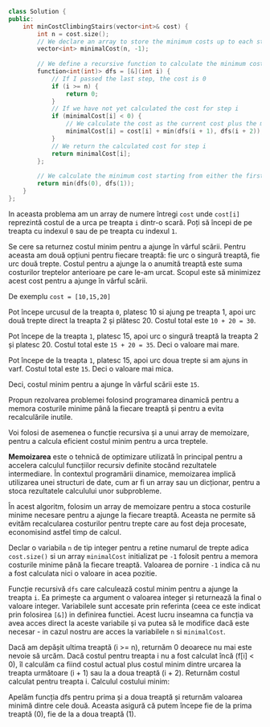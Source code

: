 ```cpp 
class Solution {
public:
    int minCostClimbingStairs(vector<int>& cost) {
        int n = cost.size();
        // We declare an array to store the minimum costs up to each step
        vector<int> minimalCost(n, -1);
        
        // We define a recursive function to calculate the minimum cost
        function<int(int)> dfs = [&](int i) {
            // If I passed the last step, the cost is 0
            if (i >= n) {
                return 0;
            }
            // If we have not yet calculated the cost for step i
            if (minimalCost[i] < 0) {
                // We calculate the cost as the current cost plus the minimum cost between moving up to the next step or to the second step
                minimalCost[i] = cost[i] + min(dfs(i + 1), dfs(i + 2));
            }
            // We return the calculated cost for step i
            return minimalCost[i];
        };
        
        // We calculate the minimum cost starting from either the first step or the second step
        return min(dfs(0), dfs(1));
    }
};


```

In aceasta problema am un array de numere întregi `cost` unde `cost[i]` reprezintă costul de a urca pe treapta `i` dintr-o scară.
Poți să începi de pe treapta cu indexul `0` sau de pe treapta cu indexul `1`.

Se cere sa returnez costul minim pentru a ajunge în vârful scării.
Pentru aceasta am două opțiuni pentru fiecare treaptă: fie urc o singură treaptă, fie urc două trepte.
Costul pentru a ajunge la o anumită treaptă este suma costurilor treptelor anterioare pe care le-am urcat.
Scopul este să minimizez acest cost pentru a ajunge în vârful scării.

De exemplu `cost = [10,15,20]` 

Pot începe urcusul de la treapta `0`, platesc 10 si ajung pe treapta 1, apoi urc două trepte direct la treapta 2 și plătesc 20. Costul total este `10 + 20 = 30`.

Pot începe de la treapta `1`, platesc 15, apoi urc o singură treaptă la treapta 2 și platesc 20. Costul total este `15 + 20 = 35`. Deci o valoare mai mare.

Pot începe de la treapta `1`, platesc 15, apoi urc doua trepte si am ajuns in varf. Costul total este `15`. Deci o valoare mai mica.

Deci, costul minim pentru a ajunge în vârful scării este `15`.

Propun rezolvarea problemei folosind programarea dinamică pentru a memora costurile minime până la fiecare treaptă și pentru a evita recalculările inutile.

Voi folosi de asemenea o funcție recursiva și a unui array de memoizare, pentru a calcula eficient costul minim pentru a urca treptele.

**Memoizarea** este o tehnică de optimizare utilizată în principal pentru a accelera calculul funcțiilor recursiv definite stocând rezultatele intermediare. În contextul programării dinamice, memoizarea implică utilizarea unei structuri de date, cum ar fi un array sau un dicționar, pentru a stoca rezultatele calculului unor subprobleme.

În acest algoritm, folosim un array de memoizare pentru a stoca costurile minime necesare pentru a ajunge la fiecare treaptă. Aceasta ne permite să evităm recalcularea costurilor pentru trepte care au fost deja procesate, economisind astfel timp de calcul.

Declar o variabila `n` de tip integer pentru a retine numarul de trepte adica `cost.size()` si un array `minimalCost` initializat pe `-1` folosit pentru a memora costurile minime până la fiecare treaptă. Valoarea de pornire `-1` indica că nu a fost calculata nici o valoare in acea pozitie.

Funcție recursivă `dfs` care calculează costul minim pentru a ajunge la treapta `i`.
Ea primește ca argument o valoarea integer și returnează la final o valoare integer. Variabilele sunt accesate prin referinta (ceea ce este indicat prin folosirea `[&]`) in definirea functiei. Acest lucru inseamna ca funcția va avea acces direct la aceste variabile și va putea să le modifice dacă este necesar - in cazul nostru are acces la variabilele `n` si `minimalCost`.

Dacă am depășit ultima treaptă (i >= n), returnăm 0 deoarece nu mai este nevoie să urcăm.
Dacă costul pentru treapta i nu a fost calculat încă (f[i] < 0), îl calculăm ca fiind costul actual plus costul minim dintre urcarea la treapta următoare (i + 1) sau la a doua treaptă (i + 2).
Returnăm costul calculat pentru treapta i.
Calculul costului minim:

Apelăm funcția dfs pentru prima și a doua treaptă și returnăm valoarea minimă dintre cele două. Aceasta asigură că putem începe fie de la prima treaptă (0), fie de la a doua treaptă (1).


